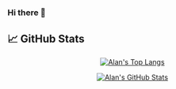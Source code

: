 ### Hi there 👋


## &#x1f4c8; GitHub Stats
<p align="center">
  <a href="https://github.com/Alan-ST">
    <img src="https://github-readme-stats.vercel.app/api/top-langs/?username=Alan-ST&hide=CSS,jupyter%20notebook&layout=compact&langs_count=10&text_color=daf7dc&bg_color=151515" alt="Alan's Top Langs">
  </a>
</p>

<p align="center">
  <a href="https://github.com/Alan-ST">
    <img src="https://github-readme-stats.vercel.app/api?username=Alan-ST&show_icons=true&line_height=27&count_private=true&title_color=6aa6f8&text_color=8a919a&icon_color=6aa6f8&bg_color=0e1116" alt="Alan's GitHub Stats"/>
  </a>
</p>

<!--
**Alan-ST/Alan-ST** is a ✨ _special_ ✨ repository because its `README.md` (this file) appears on your GitHub profile.

Here are some ideas to get you started:

- 🔭 I’m currently working on ...
- 🌱 I’m currently learning ...
- 👯 I’m looking to collaborate on ...
- 🤔 I’m looking for help with ...
- 💬 Ask me about ...
- 📫 How to reach me: ...
- 😄 Pronouns: ...
- ⚡ Fun fact: ...
-->

